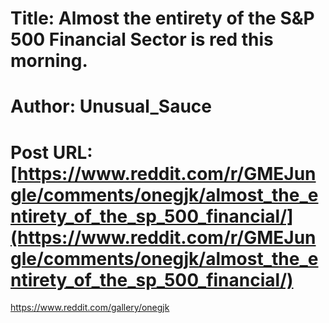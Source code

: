 # Title: Almost the entirety of the S&P 500 Financial Sector is red this morning.
# Author: Unusual_Sauce
# Post URL: [https://www.reddit.com/r/GMEJungle/comments/onegjk/almost_the_entirety_of_the_sp_500_financial/](https://www.reddit.com/r/GMEJungle/comments/onegjk/almost_the_entirety_of_the_sp_500_financial/)


https://www.reddit.com/gallery/onegjk